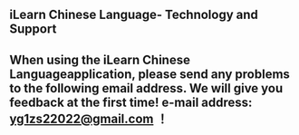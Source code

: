 ## iLearn Chinese Language- Technology and Support


## When using the iLearn Chinese Languageapplication, please send any problems to the following email address. We will give you feedback at the first time! e-mail address: yg1zs22022@gmail.com ！
